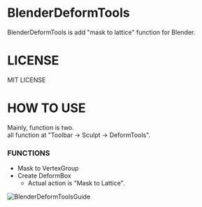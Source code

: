# BlenderDeformTools
BlenderDeformTools is add "mask to lattice" function for Blender.

# LICENSE
MIT LICENSE

# HOW TO USE
Mainly, function is two.  
all function at "Toolbar -> Sculpt -> DeformTools".
### FUNCTIONS
* Mask to VertexGroup
* Create DeformBox
	- Actual action is "Mask to Lattice".

![BlenderDeformToolsGuide](https://github.com/hsssnow23/hsssnow23Misc/raw/master/images/BlenderDeformToolsGuide.gif)